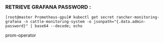 ### RETRIEVE GRAFANA PASSWORD :

```
[root@master Prometheus-gpu]# kubectl get secret rancher-monitoring-grafana -n cattle-monitoring-system -o jsonpath="{.data.admin-password}" | base64 --decode; echo

```

prom-operator
